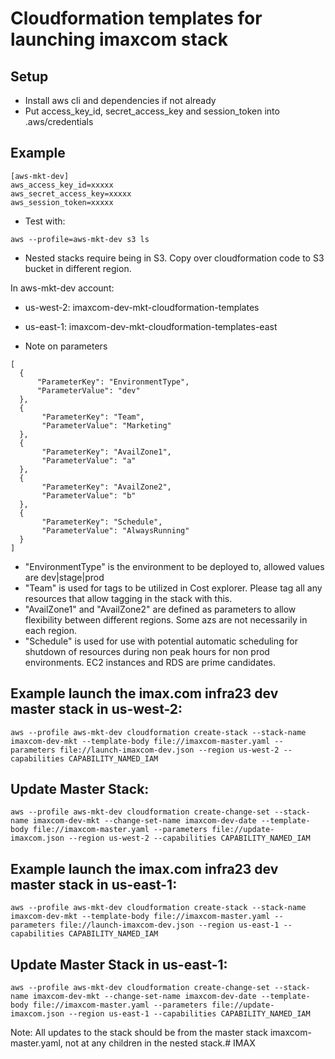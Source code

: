 # Cloudformation templates for launching imaxcom stack

## Setup

- Install aws cli and dependencies if not already
- Put access_key_id, secret_access_key and session_token into .aws/credentials

## Example

```
[aws-mkt-dev]
aws_access_key_id=xxxxx
aws_secret_access_key=xxxxx
aws_session_token=xxxxx

```

- Test with:

```
aws --profile=aws-mkt-dev s3 ls
```

- Nested stacks require being in S3. Copy over cloudformation code to S3 bucket in different region.

In aws-mkt-dev account:

- us-west-2: imaxcom-dev-mkt-cloudformation-templates


- us-east-1: imaxcom-dev-mkt-cloudformation-templates-east


- Note on parameters

```
[
  {
      "ParameterKey": "EnvironmentType",
      "ParameterValue": "dev"
  },
  {
       "ParameterKey": "Team",
       "ParameterValue": "Marketing"
  },
  {
       "ParameterKey": "AvailZone1",
       "ParameterValue": "a"
  },
  {
       "ParameterKey": "AvailZone2",
       "ParameterValue": "b"
  },
  {
       "ParameterKey": "Schedule",
       "ParameterValue": "AlwaysRunning"
  }
]
```

- "EnvironmentType" is the environment to be deployed to, allowed values are dev|stage|prod
- "Team" is used for tags to be utilized in Cost explorer. Please tag all any resources that allow tagging in the stack with this.
- "AvailZone1" and "AvailZone2" are defined as parameters to allow flexibility between different regions. Some azs are not necessarily in each region.
- "Schedule" is used for use with potential automatic scheduling for shutdown of resources during non peak hours for non prod environments. EC2 instances and RDS are prime candidates.

## Example launch the imax.com infra23 dev master stack in us-west-2:

```
aws --profile aws-mkt-dev cloudformation create-stack --stack-name imaxcom-dev-mkt --template-body file://imaxcom-master.yaml --parameters file://launch-imaxcom-dev.json --region us-west-2 --capabilities CAPABILITY_NAMED_IAM

```

## Update Master Stack:

```
aws --profile aws-mkt-dev cloudformation create-change-set --stack-name imaxcom-dev-mkt --change-set-name imaxcom-dev-date --template-body file://imaxcom-master.yaml --parameters file://update-imaxcom.json --region us-west-2 --capabilities CAPABILITY_NAMED_IAM

```
## Example launch the imax.com infra23 dev master stack in us-east-1:

```
aws --profile aws-mkt-dev cloudformation create-stack --stack-name imaxcom-dev-mkt --template-body file://imaxcom-master.yaml --parameters file://launch-imaxcom-dev.json --region us-east-1 --capabilities CAPABILITY_NAMED_IAM

```

## Update Master Stack in us-east-1:

```
aws --profile aws-mkt-dev cloudformation create-change-set --stack-name imaxcom-dev-mkt --change-set-name imaxcom-dev-date --template-body file://imaxcom-master.yaml --parameters file://update-imaxcom.json --region us-east-1 --capabilities CAPABILITY_NAMED_IAM

```
Note: All updates to the stack should be from the master stack imaxcom-master.yaml, not at any children in the nested stack.# IMAX
